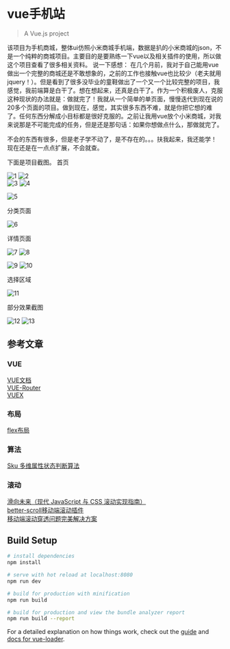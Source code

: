 # vue手机站

> A Vue.js project

该项目为手机商城，整体ui仿照小米商城手机端，数据是扒的小米商城的json，不是一个纯粹的商城项目。主要目的是要熟练一下vue以及相关插件的使用，所以做这个项目查看了很多相关资料。
说一下感想：
在几个月前，我对于自己能用vue做出一个完整的商城还是不敢想象的，之前的工作也接触vue也比较少（老夫就用jquery！）。但是看到了很多没毕业的童鞋做出了一个又一个比较完整的项目，我感觉，我前端算是白干了。想在想起来，还真是白干了。作为一个积极废人，克服这种现状的办法就是：做就完了！我就从一个简单的单页面，慢慢迭代到现在说的20多个页面的项目。做到现在，感觉，其实很多东西不难，就是你把它想的难了。任何东西分解成小目标都是很好克服的。之前让我用vue放个小米商城，对我来说那是不可能完成的任务，但是还是那句话：如果你想做点什么，那做就完了。

不会的东西有很多，但是老子学不动了，是不存在的。。。扶我起来，我还能学！
现在还是在一点点扩展，不会就查。



下面是项目截图。
首页

![1](https://bolg-1.oss-cn-hangzhou.aliyuncs.com/18.06.29.01.png)
![2](https://bolg-1.oss-cn-hangzhou.aliyuncs.com/18.06.29.02.png)<br>
![3](https://bolg-1.oss-cn-hangzhou.aliyuncs.com/18.06.29.03.png)
![4](https://bolg-1.oss-cn-hangzhou.aliyuncs.com/18.06.29.04.png)<br>

![5](https://bolg-1.oss-cn-hangzhou.aliyuncs.com/18.06.29.05.png)<br>

分类页面

![6](https://bolg-1.oss-cn-hangzhou.aliyuncs.com/18.06.29.06.png)<br>

详情页面

![7](https://bolg-1.oss-cn-hangzhou.aliyuncs.com/18.06.29.07.png)
![8](https://bolg-1.oss-cn-hangzhou.aliyuncs.com/18.06.29.08.png)<br>

![9](https://bolg-1.oss-cn-hangzhou.aliyuncs.com/18.06.29.09.png)
![10](https://bolg-1.oss-cn-hangzhou.aliyuncs.com/18.06.29.10.png)<br>

选择区域

![11](https://bolg-1.oss-cn-hangzhou.aliyuncs.com/18.06.29.11.png)<br>

部分效果截图

![12](https://bolg-1.oss-cn-hangzhou.aliyuncs.com/18.04.22.2.gif)
![13](https://bolg-1.oss-cn-hangzhou.aliyuncs.com/18.06.29.13.gif)<br>


## 参考文章

### VUE

[VUE文档](https://cn.vuejs.org/v2/api/)</br>
[VUE-Router](https://router.vuejs.org/zh/guide/)</br>
[VUEX](https://vuex.vuejs.org/zh/)</br>

### 布局
[flex布局](http://www.ruanyifeng.com/blog/2015/07/flex-grammar.html)

### 算法
[Sku 多维属性状态判断算法](https://juejin.im/entry/5868655861ff4b0057774be7)

### 滚动

[滑向未来（现代 JavaScript 与 CSS 滚动实现指南）](https://www.zcfy.cc/article/scroll-to-the-future)</br>
[better-scroll移动端滚动插件](https://ustbhuangyi.github.io/better-scroll/doc/zh-hans/)</br>
[移动端滚动穿透问题完美解决方案](https://segmentfault.com/a/1190000005617307)</br>


## Build Setup

``` bash
# install dependencies
npm install

# serve with hot reload at localhost:8080
npm run dev

# build for production with minification
npm run build

# build for production and view the bundle analyzer report
npm run build --report
```

For a detailed explanation on how things work, check out the [guide](http://vuejs-templates.github.io/webpack/) and [docs for vue-loader](http://vuejs.github.io/vue-loader).
